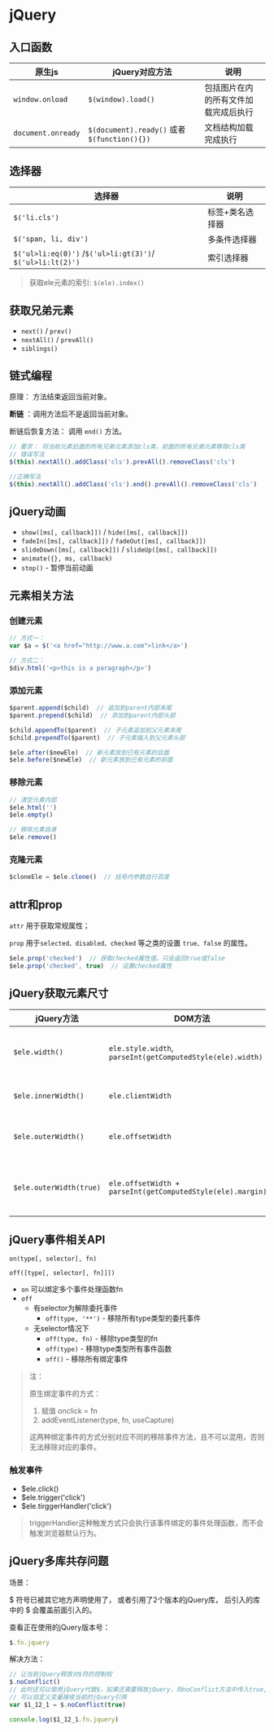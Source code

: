 # jQuery

## 入口函数

| 原生js             | jQuery对应方法                               | 说明                                 |
| ------------------ | -------------------------------------------- | ------------------------------------ |
| `window.onload`    | `$(window).load()`                           | 包括图片在内的所有文件加载完成后执行 |
| `document.onready` | `$(document).ready()` 或者 `$(function(){})` | 文档结构加载完成执行                 |

## 选择器

| 选择器                                                     | 说明            |
| ---------------------------------------------------------- | --------------- |
| `$('li.cls')`                                              | 标签+类名选择器 |
| `$('span, li, div')`                                       | 多条件选择器    |
| `$('ul>li:eq(0)')` /`$('ul>li:gt(3)')`/ `$('ul>li:lt(2)')` | 索引选择器      |

> 获取ele元素的索引: `$(ele).index()`

##  获取兄弟元素

- `next()` / `prev()`
- `nextAll()` / `prevAll()`
- `siblings()`

## 链式编程

原理： 方法结束返回当前对象。

**断链** ：调用方法后不是返回当前对象。

断链后恢复方法： 调用 `end()` 方法。

```js
// 要求： 将当前元素后面的所有兄弟元素添加cls类，前面的所有兄弟元素移除cls类
// 错误写法
$(this).nextAll().addClass('cls').prevAll().removeClass('cls')

//正确写法
$(this).nextAll().addClass('cls').end().prevAll().removeClass('cls')
```

##  jQuery动画

- `show([ms[, callback]])` / `hide([ms[, callback]])`
- `fadeIn([ms[, callback]])` / `fadeOut([ms[, callback]])`
- `slideDown([ms[, callback]])` / `slideUp([ms[, callback]])`
- `animate({}, ms, callback)`
- `stop()`  - 暂停当前动画

## 元素相关方法

### 创建元素

```js
// 方式一：
var $a = $('<a href="http://www.a.com">link</a>')

// 方式二：
$div.html('<p>this is a paragraph</p>')
```

### 添加元素

```js
$parent.append($child)  // 追加到parent内部末尾
$parent.prepend($child)  // 添加到parent内部头部

$child.appendTo($parent)  // 子元素追加到父元素末尾
$child.prependTo($parent)  // 子元素插入到父元素头部

$ele.after($newEle)  // 新元素放到已有元素的后面
$ele.before($newEle)  // 新元素放到已有元素的前面
```

### 移除元素

```js
// 清空元素内部
$ele.html('')
$ele.empty()

// 移除元素自身
$ele.remove()
```

###  克隆元素

```js
$cloneEle = $ele.clone()  // 括号内参数自行百度
```

## attr和prop

`attr` 用于获取常规属性；

`prop` 用于`selected、disabled、checked` 等之类的设置 `true、false` 的属性。

```js
$ele.prop('checked')  // 获取checked属性值，只会返回true或false
$ele.prop('checked', true)  // 设置checked属性
```

## jQuery获取元素尺寸

| jQuery方法              | DOM方法                                                      | 说明                                     |
| ----------------------- | ------------------------------------------------------------ | ---------------------------------------- |
| `$ele.width()`          | `ele.style.width`,<br />`parseInt(getComputedStyle(ele).width)` | 元素的 width（不包括padding）            |
| `$ele.innerWidth()`     | `ele.clientWidth`                                            | 元素的 width + padding                   |
| `$ele.outerWidth()`     | `ele.offsetWidth`                                            | 元素的 width + padding + border          |
| `$ele.outerWidth(true)` | `ele.offsetWidth + parseInt(getComputedStyle(ele).margin)*2` | 元素的 width + padding + border + margin |

## jQuery事件相关API

`on(type[, selector], fn)`

`off([type[, selector[, fn]]])`

- `on` 可以绑定多个事件处理函数fn
- `off` 
  - 有selector为解除委托事件
    - `off(type, '**')` - 移除所有type类型的委托事件
  - 无selector情况下
    - `off(type, fn)` - 移除type类型的fn
    - `off(type)` - 移除type类型所有事件函数
    - `off()` - 移除所有绑定事件

> 注：
>
> 原生绑定事件的方式：
>
> 1. 赋值 onclick = fn
> 2. addEventListener(type, fn, useCapture)
>
> 这两种绑定事件的方式分别对应不同的移除事件方法，且不可以混用，否则无法移除对应的事件。

### 触发事件

- $ele.click()
- $ele.trigger('click')
- $ele.tirggerHandler('click')

> triggerHandler这种触发方式只会执行该事件绑定的事件处理函数，而不会触发浏览器默认行为。

## jQuery多库共存问题

场景：

$ 符号已被其它地方声明使用了， 或者引用了2个版本的jQuery库， 后引入的库中的 \$ 会覆盖前面引入的。

查看正在使用的jQuery版本号：

```js
$.fn.jquery
```

解决方法：

```js
// 让当前jQuery释放对$符的控制权
$.noConflict()
// 此时还可以使用jQuery代替$，如果还需要释放jQuery，则noConflict方法中传入true,
// 可以自定义变量接收当前的jQuery引用
var $1_12_1 = $.noConflict(true)

console.log($1_12_1.fn.jquery)
```

